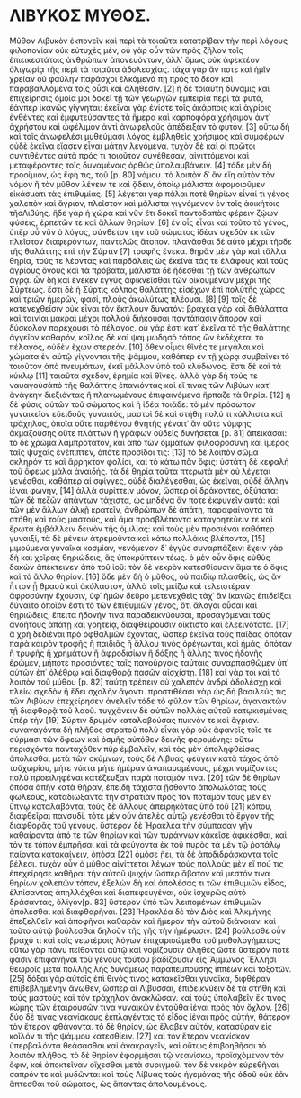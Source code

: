 # ΛΙΒΥΚΟΣ ΜΥΘΟΣ.
Μῦθον Λιβυκὸν ἐκπονεῖν καὶ περὶ τὰ τοιαῦτα κατατρίβειν τὴν περὶ λόγους 
φιλοπονίαν οὐκ εὐτυχὲς μέν, οὐ γὰρ οὖν τῶν πρὸς ζῆλον τοῖς ἐπιεικεστάτοις 
ἀνθρώπων ἀπονευόντων, ἀλλ᾽ ὅμως οὐκ ἀφεκτέον ὀλιγωρίᾳ τῆς περὶ τὰ τοιαῦτα 
ἀδολεσχίας. τάχα γὰρ ἄν ποτε καὶ ἡμῖν χρείαν οὐ φαύλην παράσχοι ἑλκόμενά πῃ 
πρὸς τὸ δέον καὶ παραβαλλόμενα τοῖς οὖσι καὶ ἀληθέσιν. [2] ἡ δὲ τοιαύτη 
δύναμις καὶ ἐπιχείρησις ὁμοία μοι δοκεῖ τῇ τῶν γεωργῶν ἐμπειρίᾳ περὶ τὰ φυτά, 
ἐάνπερ ἱκανῶς γίγνηται: ἐκεῖνοι γὰρ ἐνίοτε τοῖς ἀκάρποις καὶ ἀγρίοις ἐνθέντες 
καὶ ἐμφυτεύσαντες τὰ ἥμερα καὶ καρποφόρα χρήσιμον ἀντ᾽ ἀχρήστου καὶ ὠφέλιμον 
ἀντὶ ἀνωφελοῦς ἀπέδειξαν τὸ φυτόν. [3] οὕτω δὴ καὶ τοῖς ἀνωφελέσι μυθεύμασι 
λόγος ἐμβληθεὶς χρήσιμος καὶ συμφέρων οὐδὲ ἐκεῖνα εἴασεν εἶναι μάτην λεγόμενα. 
τυχὸν δὲ καὶ οἱ πρῶτοι συντιθέντες αὐτὰ πρός τι τοιοῦτον συνέθεσαν, 
αἰνιττόμενοι καὶ μεταφέροντες τοῖς δυναμένοις ὀρθῶς ὑπολαμβάνειν. [4] τόδε μὲν 
δὴ προοίμιον, ὡς ἔφη τις, τοῦ [p. 80] νόμου. τὸ λοιπὸν δ᾽ ἂν εἴη αὐτὸν τὸν 
νόμον ἢ τὸν μῦθον λέγειν τε καὶ ᾄδειν, ὁποίῳ μάλιστα ἀφομοιοῦμεν εἰκάσματι τὰς 
ἐπιθυμίας. [5] λέγεται γὰρ πάλαι ποτὲ θηρίων εἶναί τι γένος χαλεπὸν καὶ 
ἄγριον, πλεῖστον καὶ μάλιστα γιγνόμενον ἐν τοῖς ἀοικήτοις τῆσΛιβύης. ἥδε γὰρ ἡ 
χώρα καὶ νῦν ἔτι δοκεῖ παντοδαπὰς φέρειν ζῴων φύσεις, ἑρπετῶν τε καὶ ἄλλων 
θηρίων. [6] ἐν οἷς εἶναι καὶ τοῦτο τὸ γένος, ὑπὲρ οὗ νῦν ὁ λόγος, σύνθετον τὴν 
τοῦ σώματος ἰδέαν σχεδὸν ἐκ τῶν πλεῖστον διαφερόντων, παντελῶς ἄτοπον. 
πλανᾶσθαι δὲ αὐτὸ μέχρι τῆσδε τῆς θαλάττης ἐπὶ τὴν Σύρτιν [7] τροφῆς ἕνεκα. 
θηρᾶν μὲν γὰρ καὶ τἄλλα θηρία, τούς τε λέοντας καὶ παρδάλεις ὡς ἐκεῖνα τάς τε 
ἐλάφους καὶ τοὺς ἀγρίους ὄνους καὶ τὰ πρόβατα, μάλιστα δὲ ἥδεσθαι τῇ τῶν 
ἀνθρώπων ἄγρᾳ. ὧν δὴ καὶ ἕνεκεν ἐγγὺς ἀφικνεῖσθαι τῶν οἰκουμένων μέχρι τῆς 
Σύρτεως. ἔστι δὲ ἡ Σύρτις κόλπος θαλάττης εἰσέχων ἐπὶ πολὺτῆς χώρας καὶ τριῶν 
ἡμερῶν, φασί, πλοῦς ἀκωλύτως πλέουσι. [8] [9] τοῖς δὲ κατενεχθεῖσιν οὐκ εἶναι 
τὸν ἔκπλουν δυνατόν: βραχέα γὰρ καὶ διθάλαττα καὶ ταινίαι μακραὶ μέχρι πολλοῦ 
διήκουσαι παντάπασιν ἄπορον καὶ δύσκολον παρέχουσι τὸ πέλαγος. οὐ γάρ ἐστι 
κατ᾽ ἐκεῖνα τὸ τῆς θαλάττης ἀγγεῖον καθαρόν, κοῖλος δὲ καὶ ψαμμώδησὁ τόπος ὢν 
ἐκδέχεται τὸ πέλαγος, οὐδὲν ἔχων στερεόν. [10] ὅθεν οἶμαι θῖνές τε μεγάλαι καὶ 
χώματα ἐν αὐτῷ γίγνονται τῆς ψάμμου, καθάπερ ἐν τῇ χώρᾳ συμβαίνει τὸ τοιοῦτον 
ἀπὸ πνευμάτων, ἐκεῖ μᾶλλον ὑπὸ τοῦ κλύδωνος. ἔστι δὲ καὶ τὰ κύκλῳ [11] τοιαῦτα 
σχεδόν, ἐρημία καὶ θῖνες. ἀλλὰ γὰρ δὴ τούς τε ναυαγοὺσἀπὸ τῆς θαλάττης 
ἐπανιόντας καὶ εἴ τινας τῶν Λιβύων κατ᾽ ἀνάγκην διεξιόντας ἢ πλανωμένους 
ἐπιφαινόμενα ἥρπαζε τὰ θηρία. [12] ἡ δὲ φύσις αὐτῶν τοῦ σώματος καὶ ἡ ἰδέα 
τοιάδε: τὸ μὲν πρόσωπον γυναικεῖον εὐειδοῦς γυναικός, μαστοὶ δὲ καὶ στήθη πολύ 
τι κάλλιστα καὶ τράχηλος, ὁποῖα οὔτε παρθένου θνητῆς γένοιτ᾽ ἂν οὔτε νύμφης 
ἀκμαζούσης οὔτε πλάττων ἢ γράφων οὐδεὶς δυνήσεται [p. 81] ἀπεικάσαι: τὸ δὲ 
χρῶμα λαμπρότατον, καὶ ἀπὸ τῶν ὀμμάτων φιλοφροσύνη καὶ ἵμερος ταῖς ψυχαῖς 
ἐνέπιπτεν, ὁπότε προσίδοι τις: [13] τὸ δὲ λοιπὸν σῶμα σκληρόν τε καὶ ἄρρηκτον 
φολίσι, καὶ τὸ κάτω πᾶν ὄφις: ὑστάτη δὲ κεφαλὴ τοῦ ὄφεως μάλα ἀναιδής. τὰ δὲ 
θηρία ταῦτα πτερωτὰ μὲν οὐ λέγεται γενέσθαι, καθάπερ αἱ σφίγγες, οὐδὲ 
διαλέγεσθαι, ὡς ἐκεῖναι, οὐδὲ ἄλλην ἱέναι φωνήν, [14] ἀλλὰ συρίττειν μόνον, 
ὥσπερ οἱ δράκοντες, ὀξύτατα: τῶν δὲ πεζῶν ἁπάντων τάχιστα, ὡς μηδένα ἄν ποτε 
ἐκφυγεῖν αὐτά: καὶ τῶν μὲν ἄλλων ἀλκῇ κρατεῖν, ἀνθρώπων δὲ ἀπάτῃ, παραφαίνοντα 
τὰ στήθη καὶ τοὺς μαστούς, καὶ ἅμα προσβλέποντα καταγοητεύειν τε καὶ ἔρωτα 
ἐμβάλλειν δεινὸν τῆς ὁμιλίας: καὶ τοὺς μὲν προσιέναι καθάπερ γυναιξί, τὰ δὲ 
μένειν ἀτρεμοῦντα καὶ κάτω πολλάκις βλέποντα, [15] μιμούμενα γυναῖκα κοσμίαν, 
γενόμενον δ᾽ ἐγγὺς συναρπάζειν: ἔχειν γὰρ δὴ καὶ χεῖρας θηριώδεις, ἃς 
ὑποκρύπτειν τέως. ὁ μὲν οὖν ὄφις εὐθὺς δακὼν ἀπέκτεινεν ἀπὸ τοῦ ἰοῦ: τὸν δὲ 
νεκρὸν κατεσθίουσιν ἅμα τε ὁ ὄφις καὶ τὸ ἄλλο θηρίον. [16] ὅδε μὲν δὴ ὁ μῦθος, 
οὐ παιδίῳ πλασθείς, ὡς ἂν ἧττον ᾖ θρασὺ καὶ ἀκόλαστον, ἀλλὰ τοῖς μείζω καὶ 
τελειοτέραν ἀφροσύνην ἔχουσιν, ὑφ᾽ ἡμῶν δεῦρο μετενεχθεὶς τάχ᾽ ἂν ἱκανῶς 
ἐπιδεῖξαι δύναιτο ὁποῖόν ἐστι τὸ τῶν ἐπιθυμιῶν γένος, ὅτι ἄλογοι οὖσαι καὶ 
θηριώδεις, ἔπειτα ἡδονήν τινα παραδεικνύουσαι, προσαγόμεναι τοὺς ἀνοήτους 
ἀπάτῃ καὶ γοητείᾳ, διαφθείρουσιν οἴκτιστα καὶ ἐλεεινότατα. [17] ἃ χρὴ δεδιέναι 
πρὸ ὀφθαλμῶν ἔχοντας, ὥσπερ ἐκεῖνα τοὺς παῖδας ὁπόταν παρὰ καιρὸν τροφῆς ἢ 
παιδιᾶς ἢ ἄλλου τινὸς ὀρέγωνται, καὶ ἡμᾶς, ὁπόταν ἢ τρυφῆς ἢ χρημάτων ἢ 
ἀφροδισίων ἢ δόξης ἢ ἄλλης τινὸς ἡδονῆς ἐρῶμεν, μήποτε προσιόντες ταῖς 
πανούργοις ταύταις συναρπασθῶμεν ὑπ᾽ αὐτῶν ἐπ᾽ ὀλέθρῳ καὶ διαφθορᾷ πασῶν 
αἰσχίστῃ. [18] καὶ γάρ τοι καὶ τὸ λοιπὸν τοῦ μύθου [p. 82] ταύτῃ τρέπειν οὐ 
χαλεπὸν ἀνδρὶ ἀδολέσχῃ καὶ πλείω σχεδὸν ἢ ἔδει σχολὴν ἄγοντι. προστιθέασι γὰρ 
ὡς δὴ βασιλεύς τις τῶν Λιβύων ἐπεχείρησεν ἀνελεῖν τόδε τὸ φῦλον τῶν θηρίων, 
ἀγανακτῶν τῇ διαφθορᾷ τοῦ λαοῦ. τυγχάνειν δὲ αὐτῶν πολλὰς αὐτοῦ κατῳκισμένας, 
ὑπὲρ τὴν [19] Σύρτιν δρυμὸν καταλαβούσας πυκνόν τε καὶ ἄγριον. συναγαγόντα δὴ 
πλῆθος στρατοῦ πολύ εἶναι γὰρ οὐκ ἀφανεῖς τοῖς τε σύρμασι τῶν ὄφεων καὶ ὀσμῆς 
αὐτόθεν δεινῆς φερομένης: οὕτω περισχόντα πανταχόθεν πῦρ ἐμβαλεῖν, καὶ τὰς μὲν 
ἀποληφθείσας ἀπολέσθαι μετὰ τῶν σκύμνων, τοὺς δὲ Λίβυας φεύγειν κατὰ τάχος ἀπὸ 
τοῦχωρίου, μήτε νύκτα μήτε ἡμέραν ἀναπαυομένους, μέχρι νομίζοντες πολὺ 
προειληφέναι κατέζευξαν παρὰ ποταμόν τινα. [20] τῶν δὲ θηρίων ὁπόσα ἀπῆν κατὰ 
θήραν, ἐπειδὴ τάχιστα ᾔσθοντο ἀπολωλότας τοὺς φωλεούς, καταδιώξαντα τὴν 
στρατιὰν πρὸς τὸν ποταμὸν τοὺς μὲν ἐν ὕπνῳ καταλαβόντα, τοὺς δὲ ἄλλους 
ἀπειρηκότας ὑπὸ τοῦ [21] κόπου, διαφθεῖραι πανσυδί. τότε μὲν οὖν ἀτελὲς αὐτῷ 
γενέσθαι τὸ ἔργον τῆς διαφθορᾶς τοῦ γένους. ὕστερον δὲ Ἡρακλέα τὴν σύμπασαν 
γῆν καθαίροντα ἀπό τε τῶν θηρίων καὶ τῶν τυράννων κἀκεῖσε ἀφικέσθαι, καὶ τόν 
τε τόπον ἐμπρῆσαι καὶ τὰ φεύγοντα ἐκ τοῦ πυρὸς τὰ μὲν τῷ ῥοπάλῳ παίοντα 
κατακαίνειν, ὁπόσα [22] ὁμόσε ᾔει, τὰ δὲ ἀποδιδράσκοντα τοῖς βέλεσι. τυχὸν οὖν 
ὁ μῦθος αἰνίττεται λέγων τοὺς πολλοὺς μὲν εἴ πού τις ἐπεχείρησε καθῆραι τὴν 
αὑτοῦ ψυχὴν ὥσπερ ἄβατον καὶ μεστόν τινα θηρίων χαλεπῶν τόπον, ἐξελὼν δὴ καὶ 
ἀπολέσας τι τῶν ἐπιθυμιῶν εἶδος, ἐλπίσαντας ἀπηλλάχθαι καὶ διαπεφευγέναι, οὐκ 
ἰσχυρῶς αὐτὸ δράσαντας, ὀλίγον[p. 83] ὕστερον ὑπὸ τῶν λειπομένων ἐπιθυμιῶν 
ἀπολέσθαι καὶ διαφθαρῆναι. [23] Ἡρακλέα δὲ τὸν Διὸς καὶ Ἀλκμήνης ἐπεξελθεῖν 
καὶ ἀποφῆναι καθαρὰν καὶ ἥμερον τὴν αὑτοῦ διάνοιαν. καὶ τοῦτο αὐτῷ βούλεσθαι 
δηλοῦν τῆς γῆς τὴν ἡμέρωσιν. [24] βούλεσθε οὖν βραχύ τι καὶ τοῖς νεωτέροις 
λόγων ἐπιχαρισώμεθα τοῦ μυθολογήματος; οὕτω γὰρ πάνυ πείθονται αὐτῷ καὶ 
νομίζουσιν ἀληθὲς ὥστε ὕστερόν ποτέ φασιν ἐπιφανῆναι τοῦ γένους τούτου 
βαδίζουσιν εἰς Ἄμμωνος Ἕλλησι θεωροῖς μετὰ πολλῆς λῆς δυνάμεως παραπεμπούσης 
ἱππέων καὶ τοξοτῶν. [25] δόξαι γὰρ αὐτοῖς ἐπὶ θινός τινος κατακεῖσθαι γυναῖκα, 
διφθέραν ἐπιβεβλημένην ἄνωθεν, ὥσπερ αἱ Λίβυσσαι, ἐπιδεικνύειν δὲ τὰ στήθη καὶ 
τοὺς μαστοὺς καὶ τὸν τράχηλον ἀνακλῶσαν. καὶ τοὺς ὑπολαβεῖν ἔκ τινος κώμης τῶν 
ἑταιρουσῶν τινα γυναικῶν ἐνταῦθα ἰέναι πρὸς τὸν ὄχλον. [26] δύο δέ τινας 
νεανίσκους ἐκπλαγέντας τὸ εἶδος ἰέναι πρὸς αὐτήν, θάτερον τὸν ἕτερον φθάνοντα. 
τὸ δὲ θηρίον, ὡς ἔλαβεν αὐτόν, κατασῦραν εἰς κοῖλόν τι τῆς ψάμμου κατεσθίειν. 
[27] καὶ τὸν ἕτερον νεανίσκον ὑπερβαλόντα θεάσασθαι καὶ ἀνακραγεῖν, καὶ οὕτως 
ἐπιβοηθῆσαι τὸ λοιπὸν πλῆθος. τὸ δὲ θηρίον ἐφορμῆσαι τῷ νεανίσκῳ, προϊσχόμενον 
τὸν ὄφιν, καὶ ἀποκτεῖναν οἴχεσθαι μετὰ συριγμοῦ. τὸν δὲ νεκρὸν εὑρεθῆναι 
σαπρόν τε καὶ μυδῶντα: καὶ τοὺς Λίβυας τοὺς ἡγεμόνας τῆς ὁδοῦ οὐκ ἐᾶν ἅπτεσθαι 
τοῦ σώματος, ὡς ἅπαντας ἀπολουμένους.